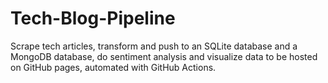 # Tech-Blog-Pipeline
Scrape tech articles, transform and push to an SQLite database and a MongoDB database, do sentiment analysis and visualize data to be hosted on GitHub pages, automated with GitHub Actions.

